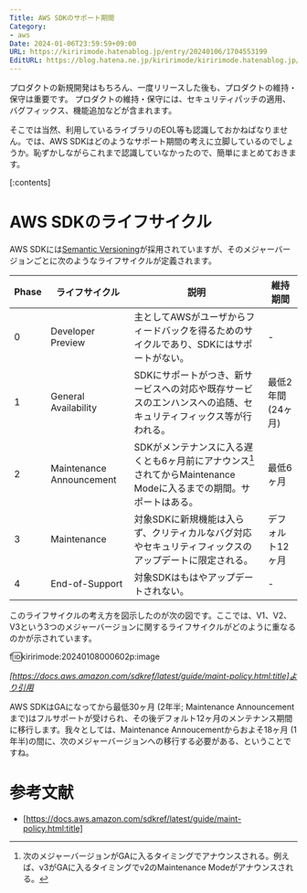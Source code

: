 ```yaml
---
Title: AWS SDKのサポート期間
Category:
- aws
Date: 2024-01-06T23:59:59+09:00
URL: https://kiririmode.hatenablog.jp/entry/20240106/1704553199
EditURL: https://blog.hatena.ne.jp/kiririmode/kiririmode.hatenablog.jp/atom/entry/6801883189073225593
---
```


プロダクトの新規開発はもちろん、一度リリースした後も、プロダクトの維持・保守は重要です。
プロダクトの維持・保守には、セキュリティパッチの適用、バグフィックス、機能追加などが含まれます。

そこでは当然、利用しているライブラリのEOL等も認識しておかねばなりません。では、AWS SDKはどのようなサポート期間の考えに立脚しているのでしょうか。恥ずかしながらこれまで認識していなかったので、簡単にまとめておきます。

[:contents]

# AWS SDKのライフサイクル

AWS SDKには[Semantic Versioning](https://semver.org/lang/ja/)が採用されていますが、そのメジャーバージョンごとに次のようなライフサイクルが定義されます。

| Phase | ライフサイクル           | 説明                                                                                                            | 維持期間          |
| ----- | ------------------------ | --------------------------------------------------------------------------------------------------------------- | ----------------- |
| 0     | Developer Preview        | 主としてAWSがユーザからフィードバックを得るためのサイクルであり、SDKにはサポートがない。                 | -                 |
| 1     | General Availability     | SDKにサポートがつき、新サービスへの対応や既存サービスのエンハンスへの追随、セキュリティフィックス等が行われる。 | 最低2年間(24ヶ月) |
| 2     | Maintenance Announcement | SDKがメンテナンスに入る遅くとも6ヶ月前にアナウンス[^1]されてからMaintenance Modeに入るまでの期間。サポートはある。| 最低6ヶ月 |
| 3 | Maintenance | 対象SDKに新規機能は入らず、クリティカルなバグ対応やセキュリティフィックスのアップデートに限定される。| デフォルト12ヶ月 |
| 4 | End-of-Support | 対象SDKはもはやアップデートされない。| - |

[^1]: 次のメジャーバージョンがGAに入るタイミングでアナウンスされる。例えば、v3がGAに入るタイミングでv2のMaintenance Modeがアナウンスされる。

このライフサイクルの考え方を図示したのが次の図です。ここでは、V1、V2、V3という3つのメジャーバージョンに関するライフサイクルがどのように重なるのかが示されています。

f:id:kiririmode:20240108000602p:image

<cite>[https://docs.aws.amazon.com/sdkref/latest/guide/maint-policy.html:title]より引用</cite>

AWS SDKはGAになってから最低30ヶ月 (2年半; Maintenance Announcementまで)はフルサポートが受けられ、その後デフォルト12ヶ月のメンテナンス期間に移行します。我々としては、Maintenance Annoucementからおよそ18ヶ月 (1年半)の間に、次のメジャーバージョンへの移行する必要がある、ということですね。

# 参考文献

- [https://docs.aws.amazon.com/sdkref/latest/guide/maint-policy.html:title]
